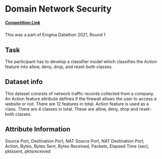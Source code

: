 # Domain Network Security

##### [Competition Link](https://www.kaggle.com/c/domain-network-security)
This was a part of Enigma Datathon 2021, Round 1

## Task
The participant has to develop a classifier model which classifies the Action feature into allow, deny, drop, and reset-both classes.

## Dataset info
This dataset consists of network traffic records collected from a company.
An Action feature attribute defines if the firewall allows the user to access a website or not.
There are 12 features in total. Action feature is used as a class. There are 4 classes in total. These are allow, deny, drop and reset-both classes.

## Attribute Information
Source Port, Destination Port, NAT Source Port, NAT Destination Port, Action, Bytes, Bytes Sent, Bytes Received, Packets, Elapsed Time (sec), pktssent, pktsreceived